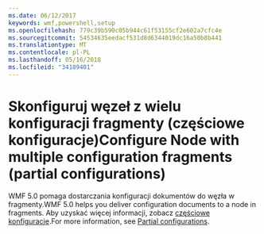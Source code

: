```yaml
---
ms.date: 06/12/2017
keywords: wmf,powershell,setup
ms.openlocfilehash: 779c39b590c05b944c61f53155cf2e602a7cfc4e
ms.sourcegitcommit: 54534635eedacf531d8d6344019dc16a50b8b441
ms.translationtype: MT
ms.contentlocale: pl-PL
ms.lasthandoff: 05/16/2018
ms.locfileid: "34189401"
---
```

# <a name="configure-node-with-multiple-configuration-fragments-partial-configurations"></a><span data-ttu-id="6a01d-102">Skonfiguruj węzeł z wielu konfiguracji fragmenty (częściowe konfiguracje)</span><span class="sxs-lookup"><span data-stu-id="6a01d-102">Configure Node with multiple configuration fragments (partial configurations)</span></span>

<span data-ttu-id="6a01d-103">WMF 5.0 pomaga dostarczania konfiguracji dokumentów do węzła w fragmenty.</span><span class="sxs-lookup"><span data-stu-id="6a01d-103">WMF 5.0 helps you deliver configuration documents to a node in fragments.</span></span> <span data-ttu-id="6a01d-104">Aby uzyskać więcej informacji, zobacz [częściowe konfiguracje](https://msdn.microsoft.com/powershell/dsc/partialconfigs).</span><span class="sxs-lookup"><span data-stu-id="6a01d-104">For more information, see [Partial configurations](https://msdn.microsoft.com/powershell/dsc/partialconfigs).</span></span>

